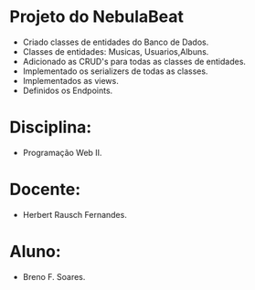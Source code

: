# Projeto do NebulaBeat

* Criado classes de entidades do Banco de Dados.
* Classes de entidades: Musicas, Usuarios,Albuns.
* Adicionado as CRUD's para todas as classes de entidades.
* Implementado os serializers de todas as classes.
* Implementados as views.
* Definidos os Endpoints.

# Disciplina:

* Programação Web II.

# Docente:

* Herbert Rausch Fernandes.

# Aluno:

* Breno F. Soares. 


